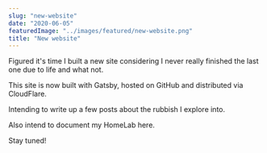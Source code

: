 ```yaml
---
slug: "new-website"
date: "2020-06-05"
featuredImage: "../images/featured/new-website.png"
title: "New website"
---
```


Figured it's time I built a new site considering I never really finished the last one due to life and what not.

This site is now built with Gatsby, hosted on GitHub and distributed via CloudFlare.

Intending to write up a few posts about the rubbish I explore into.

Also intend to document my HomeLab here.

Stay tuned!
